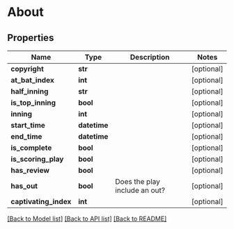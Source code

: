 # About

## Properties
Name | Type | Description | Notes
------------ | ------------- | ------------- | -------------
**copyright** | **str** |  | [optional] 
**at_bat_index** | **int** |  | [optional] 
**half_inning** | **str** |  | [optional] 
**is_top_inning** | **bool** |  | [optional] 
**inning** | **int** |  | [optional] 
**start_time** | **datetime** |  | [optional] 
**end_time** | **datetime** |  | [optional] 
**is_complete** | **bool** |  | [optional] 
**is_scoring_play** | **bool** |  | [optional] 
**has_review** | **bool** |  | [optional] 
**has_out** | **bool** | Does the play include an out? | [optional] 
**captivating_index** | **int** |  | [optional] 

[[Back to Model list]](../README.md#documentation-for-models) [[Back to API list]](../README.md#documentation-for-api-endpoints) [[Back to README]](../README.md)

